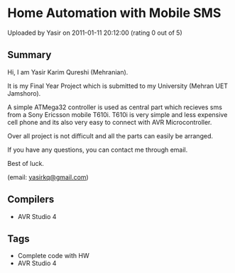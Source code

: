 # Home Automation with Mobile SMS

Uploaded by Yasir on 2011-01-11 20:12:00 (rating 0 out of 5)

## Summary

Hi, I am Yasir Karim Qureshi (Mehranian).


It is my Final Year Project which is submitted to my University (Mehran UET Jamshoro).  

A simple ATMega32 controller is used as central part which recieves sms from a Sony Ericsson mobile T610i. T610i is very simple and less expensive cell phone and its also very easy to connect with AVR Microcontroller.  

Over all project is not difficult and all the parts can easily be arranged.


If you have any questions, you can contact me through email.  

Best of luck.


(email: [yasirkq@gmail.com](mailto:yasirkq@gmail.com))

## Compilers

- AVR Studio 4

## Tags

- Complete code with HW
- AVR Studio 4
